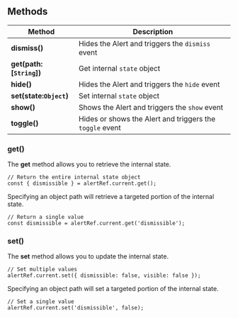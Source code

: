 ## Methods

| Method                       | Description                                              |
| ---------------------------- | -------------------------------------------------------- |
| **dismiss()**                | Hides the Alert and triggers the `dismiss` event         |
| **get(**path**:[`String`])** | Get internal `state` object                              |
| **hide()**                   | Hides the Alert and triggers the `hide` event            |
| **set(**state**:`Object`)**  | Set internal `state` object                              |
| **show()**                   | Shows the Alert and triggers the `show` event            |
| **toggle()**                 | Hides or shows the Alert and triggers the `toggle` event |

### get()

The **get** method allows you to retrieve the internal state.

```
// Return the entire internal state object
const { dismissible } = alertRef.current.get();
```

Specifying an object path will retrieve a targeted portion of the internal state.

```
// Return a single value
const dismissible = alertRef.current.get('dismissible');
```

### set()

The **set** method allows you to update the internal state.

```
// Set multiple values
alertRef.current.set({ dismissible: false, visible: false });
```

Specifying an object path will set a targeted portion of the internal state.

```
// Set a single value
alertRef.current.set('dismissible', false);
```
